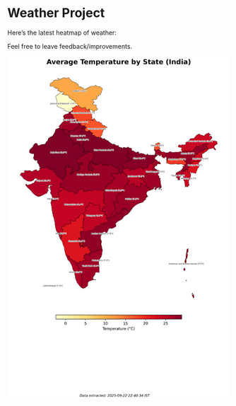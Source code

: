 # Weather Project

Here’s the latest heatmap of weather:

Feel free to leave feedback/improvements.

![India Heatmap](docs/assets/india_heatmap.png?v=D1830C)
